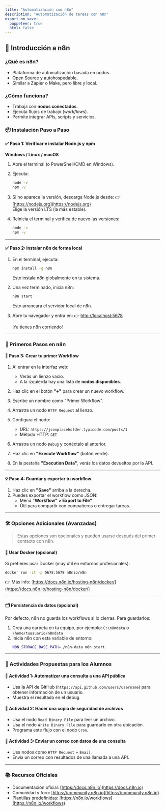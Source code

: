 ```yaml
---
title: "Automatización con n8n"
description: "Automatización de tareas con n8n"
export_on_save:
  puppeteer: true
  html: false
---
```


## 🎯 Introducción a n8n  

### ¿Qué es n8n?

- Plataforma de automatización basada en nodos.
- Open Source y autohospedable.
- Similar a Zapier o Make, pero libre y local.


### ¿Cómo funciona?

- Trabaja con **nodos conectados**.
- Ejecuta flujos de trabajo (_workflows_).
- Permite integrar APIs, scripts y servicios.

### 📦 Instalación Paso a Paso

#### ✅ Paso 1: Verificar e instalar Node.js y npm

**Windows / Linux / macOS**

1. Abre el terminal (o PowerShell/CMD en Windows).
2. Ejecuta:
   ```bash
   node -v
   npm -v
   ```
3. Si no aparece la versión, descarga Node.js desde:
   👉 [https://nodejs.org](https://nodejs.org)  
   Elige la versión LTS (la más estable).

4. Reinicia el terminal y verifica de nuevo las versiones:
   ```bash
   node -v
   npm -v
   ```

---

#### ✅ Paso 2: Instalar n8n de forma local

1. En el terminal, ejecuta:
   ```bash
   npm install -g n8n
   ```
   Esto instala n8n globalmente en tu sistema.

2. Una vez terminado, inicia n8n:
   ```bash
   n8n start
   ```
   Esto arrancará el servidor local de n8n.

3. Abre tu navegador y entra en:
   👉 [http://localhost:5678](http://localhost:5678)

   ¡Ya tienes n8n corriendo!

---

### 🧪 Primeros Pasos en n8n

#### 🧭 Paso 3: Crear tu primer Workflow

1. Al entrar en la interfaz web:
   - Verás un lienzo vacío.
   - A la izquierda hay una lista de **nodos disponibles**.

2. Haz clic en el botón **"+"** para crear un nuevo workflow.

3. Escribe un nombre como "Primer Workflow".

4. Arrastra un nodo `HTTP Request` al lienzo.

5. Configura el nodo:
   - URL: `https://jsonplaceholder.typicode.com/posts/1`
   - Método HTTP: `GET`

6. Arrastra un nodo `Debug` y conéctalo al anterior.

7. Haz clic en **"Execute Workflow"** (botón verde).

8. En la pestaña **"Execution Data"**, verás los datos devueltos por la API.

---

#### 💡 Paso 4: Guardar y exportar tu workflow

1. Haz clic en **"Save"** arriba a la derecha.
2. Puedes exportar el workflow como JSON:
   - Menú **"Workflow" > Export to File"**
   - Útil para compartir con compañeros o entregar tareas.

---

### 🛠️ Opciones Adicionales (Avanzadas)

> Estas opciones son opcionales y pueden usarse después del primer contacto con n8n.

#### 🐳 Usar Docker (opcional)

Si prefieres usar Docker (muy útil en entornos profesionales):

```bash
docker run -it -p 5678:5678 n8nio/n8n
```

👉 Más info: [https://docs.n8n.io/hosting-n8n/docker/](https://docs.n8n.io/hosting-n8n/docker/)

---

#### 🗂️ Persistencia de datos (opcional)

Por defecto, n8n no guarda los workflows si lo cierras. Para guardarlos:

1. Crea una carpeta en tu equipo, por ejemplo: `C:\n8ndata` o `/home/tuusuario/n8ndata`
2. Inicia n8n con esta variable de entorno:
   ```bash
   N8N_STORAGE_BASE_PATH=./n8n-data n8n start
   ```

---

### 📝 Actividades Propuestas para los Alumnos

#### 🧪 Actividad 1: Automatizar una consulta a una API pública
- Usa la API de GitHub (`https://api.github.com/users/username`) para obtener información de un usuario.
- Muestra el resultado en el debug.

#### 🧪 Actividad 2: Hacer una copia de seguridad de archivos
- Usa el nodo `Read Binary File` para leer un archivo.
- Usa el nodo `Write Binary File` para guardarlo en otra ubicación.
- Programa este flujo con el nodo `Cron`.

#### 🧪 Actividad 3: Enviar un correo con datos de una consulta
- Usa nodos como `HTTP Request` + `Email`.
- Envía un correo con resultados de una llamada a una API.

---

### 📚 Recursos Oficiales

- Documentación oficial: [https://docs.n8n.io](https://docs.n8n.io)
- Comunidad y foro: [https://community.n8n.io](https://community.n8n.io)
- Plantillas predefinidas: [https://n8n.io/workflows](https://n8n.io/workflows)
